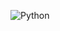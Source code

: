 ![Python](https://img.shields.io/badge/-Python-3776AB?style=flat-square&logo=python&logoColor=white)
